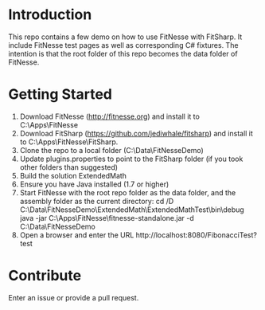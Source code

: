 # Introduction 
This repo contains a few demo on how to use FitNesse with FitSharp. It include FitNesse test pages as well as 
corresponding C# fixtures. The intention is that the root folder of this repo becomes the data folder of FitNesse.

# Getting Started
1. Download FitNesse (http://fitnesse.org) and install it to C:\Apps\FitNesse
2. Download FitSharp (https://github.com/jediwhale/fitsharp) and install it to C:\Apps\FitNesse\FitSharp.
3. Clone the repo to a local folder (C:\Data\FitNesseDemo)
4. Update plugins.properties to point to the FitSharp folder (if you took other folders than suggested)
5. Build the solution ExtendedMath
6. Ensure you have Java installed (1.7 or higher)
7. Start FitNesse with the root repo folder as the data folder, and the assembly folder as the current directory:
	cd /D C:\Data\FitNesseDemo\ExtendedMath\ExtendedMathTest\bin\debug
	java -jar C:\Apps\FitNesse\fitnesse-standalone.jar -d C:\Data\FitNesseDemo
8. Open a browser and enter the URL http://localhost:8080/FibonacciTest?test

# Contribute
Enter an issue or provide a pull request. 
